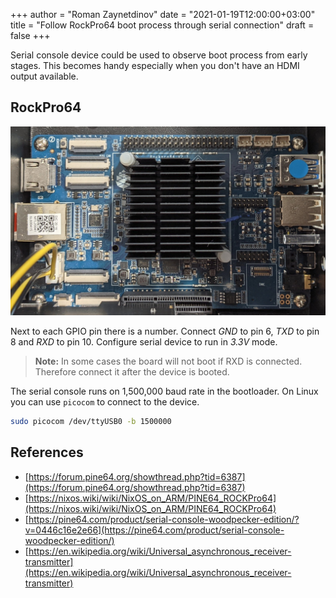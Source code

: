 +++
author = "Roman Zaynetdinov"
date = "2021-01-19T12:00:00+03:00"
title = "Follow RockPro64 boot process through serial connection"
draft = false
+++

Serial console device could be used to observe boot process from early stages. This becomes handy especially when you don't have an HDMI output available.

## RockPro64

![RockPro64 board](rockpro64.jpg)

Next to each GPIO pin there is a number. Connect *GND* to pin 6, *TXD* to pin 8 and *RXD* to pin 10. Configure serial device to run in *3.3V* mode.

> **Note:** In some cases the board will not boot if RXD is connected. Therefore connect it after the device is booted. 

The serial console runs on 1,500,000 baud rate in the bootloader. On Linux you can use `picocom` to connect to the device.

```sh
sudo picocom /dev/ttyUSB0 -b 1500000
```

## References

* [https://forum.pine64.org/showthread.php?tid=6387](https://forum.pine64.org/showthread.php?tid=6387) 
* [https://nixos.wiki/wiki/NixOS_on_ARM/PINE64_ROCKPro64](https://nixos.wiki/wiki/NixOS_on_ARM/PINE64_ROCKPro64)
* [https://pine64.com/product/serial-console-woodpecker-edition/?v=0446c16e2e66](https://pine64.com/product/serial-console-woodpecker-edition/)
* [https://en.wikipedia.org/wiki/Universal_asynchronous_receiver-transmitter](https://en.wikipedia.org/wiki/Universal_asynchronous_receiver-transmitter)
